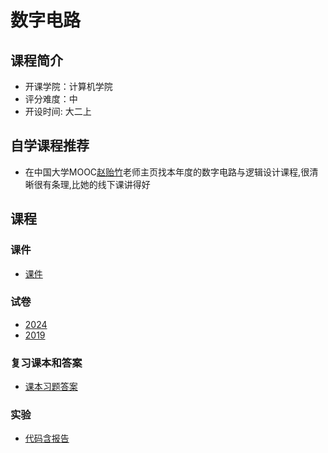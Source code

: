 # 数字电路

## 课程简介

- 开课学院：计算机学院
- 评分难度：中
- 开设时间: 大二上

## 自学课程推荐
- 在中国大学MOOC[赵贻竹](https://www.icourse163.org/u/mooc6314775747401029?userId=1405289836)老师主页找本年度的数字电路与逻辑设计课程,很清晰很有条理,比她的线下课讲得好

## 课程

### 课件
- [课件](https://github.com/Ilosyi/Hust-CS-Learning-Library/blob/main/IIA%20%E6%95%B0%E5%AD%97%E7%94%B5%E8%B7%AF%E4%B8%8E%E9%80%BB%E8%BE%91%E8%AE%BE%E8%AE%A1/%E6%95%B0%E7%94%B5%E6%80%BBPPT_%E5%B7%B2%E5%81%9A%E5%A5%BD%E7%9B%AE%E5%BD%95.rar)

### 试卷
- [2024](https://github.com/Ilosyi/Hust-CS-Learning-Library/blob/main/IIA%20%E6%95%B0%E5%AD%97%E7%94%B5%E8%B7%AF%E4%B8%8E%E9%80%BB%E8%BE%91%E8%AE%BE%E8%AE%A1/2024-2025%E7%A7%8B%E6%95%B0%E7%94%B5%E9%A2%98%E5%9E%8B%E5%9B%9E%E5%BF%86.docx)
- [2019](https://github.com/Ilosyi/Hust-CS-Learning-Library/blob/main/IIA%20%E6%95%B0%E5%AD%97%E7%94%B5%E8%B7%AF%E4%B8%8E%E9%80%BB%E8%BE%91%E8%AE%BE%E8%AE%A1/%E6%95%B0%E7%94%B5%E8%AF%95%E5%8D%B72019.pdf)

### 复习课本和答案
- [课本习题答案](https://github.com/Ilosyi/Hust-CS-Learning-Library/tree/main/IIA%20%E6%95%B0%E5%AD%97%E7%94%B5%E8%B7%AF%E4%B8%8E%E9%80%BB%E8%BE%91%E8%AE%BE%E8%AE%A1/%E8%AF%BE%E6%9C%AC%E4%B9%A0%E9%A2%98%E7%AD%94%E6%A1%88)

### 实验

- [代码含报告](https://github.com/Ilosyi/Hust-CS-Learning-Library/tree/main/IIA%20%E6%95%B0%E5%AD%97%E7%94%B5%E8%B7%AF%E4%B8%8E%E9%80%BB%E8%BE%91%E8%AE%BE%E8%AE%A1%E5%AE%9E%E9%AA%8C)

